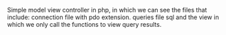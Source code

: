 Simple model view controller in php, in which we can see the files that include: connection file with pdo extension. queries file sql and the view in which we only call the functions to view query results.

